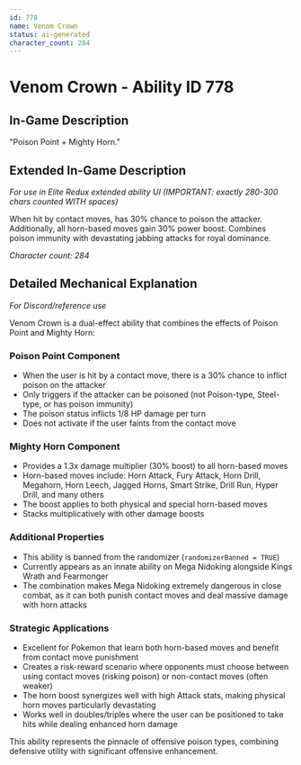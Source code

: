 ```yaml
---
id: 778
name: Venom Crown
status: ai-generated
character_count: 284
---
```


# Venom Crown - Ability ID 778

## In-Game Description
"Poison Point + Mighty Horn."

## Extended In-Game Description
*For use in Elite Redux extended ability UI (IMPORTANT: exactly 280-300 chars counted WITH spaces)*

When hit by contact moves, has 30% chance to poison the attacker. Additionally, all horn-based moves gain 30% power boost. Combines poison immunity with devastating jabbing attacks for royal dominance.

*Character count: 284*

## Detailed Mechanical Explanation
*For Discord/reference use*

Venom Crown is a dual-effect ability that combines the effects of Poison Point and Mighty Horn:

### Poison Point Component
- When the user is hit by a contact move, there is a 30% chance to inflict poison on the attacker
- Only triggers if the attacker can be poisoned (not Poison-type, Steel-type, or has poison immunity)
- The poison status inflicts 1/8 HP damage per turn
- Does not activate if the user faints from the contact move

### Mighty Horn Component  
- Provides a 1.3x damage multiplier (30% boost) to all horn-based moves
- Horn-based moves include: Horn Attack, Fury Attack, Horn Drill, Megahorn, Horn Leech, Jagged Horns, Smart Strike, Drill Run, Hyper Drill, and many others
- The boost applies to both physical and special horn-based moves
- Stacks multiplicatively with other damage boosts

### Additional Properties
- This ability is banned from the randomizer (`randomizerBanned = TRUE`)
- Currently appears as an innate ability on Mega Nidoking alongside Kings Wrath and Fearmonger
- The combination makes Mega Nidoking extremely dangerous in close combat, as it can both punish contact moves and deal massive damage with horn attacks

### Strategic Applications
- Excellent for Pokemon that learn both horn-based moves and benefit from contact move punishment
- Creates a risk-reward scenario where opponents must choose between using contact moves (risking poison) or non-contact moves (often weaker)
- The horn boost synergizes well with high Attack stats, making physical horn moves particularly devastating
- Works well in doubles/triples where the user can be positioned to take hits while dealing enhanced horn damage

This ability represents the pinnacle of offensive poison types, combining defensive utility with significant offensive enhancement.